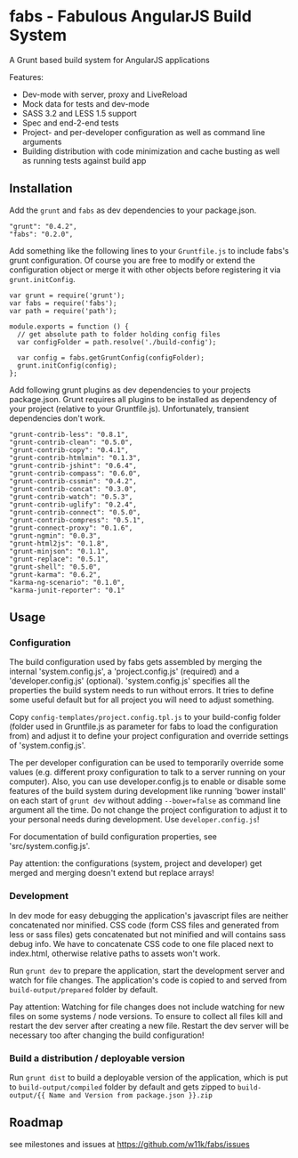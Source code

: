 # fabs - Fabulous AngularJS Build System

A Grunt based build system for AngularJS applications

Features:
* Dev-mode with server, proxy and LiveReload
* Mock data for tests and dev-mode
* SASS 3.2 and LESS 1.5 support
* Spec and end-2-end tests
* Project- and per-developer configuration as well as command line arguments
* Building distribution with code minimization and cache busting as well as running tests against build app

## Installation

Add the `grunt` and `fabs` as dev dependencies to your package.json.

    "grunt": "0.4.2",
    "fabs": "0.2.0",


Add something like the following lines to your `Gruntfile.js` to include fabs's grunt configuration. Of course you
are free to modify or extend the configuration object or merge it with other objects before registering it via
`grunt.initConfig`.

    var grunt = require('grunt');
    var fabs = require('fabs');
    var path = require('path');

    module.exports = function () {
      // get absolute path to folder holding config files
      var configFolder = path.resolve('./build-config');

      var config = fabs.getGruntConfig(configFolder);
      grunt.initConfig(config);
    };


Add following grunt plugins as dev dependencies to your projects package.json.
Grunt requires all plugins to be installed as dependency of your project (relative to your Gruntfile.js).
Unfortunately, transient dependencies don't work.

    "grunt-contrib-less": "0.8.1",
    "grunt-contrib-clean": "0.5.0",
    "grunt-contrib-copy": "0.4.1",
    "grunt-contrib-htmlmin": "0.1.3",
    "grunt-contrib-jshint": "0.6.4",
    "grunt-contrib-compass": "0.6.0",
    "grunt-contrib-cssmin": "0.4.2",
    "grunt-contrib-concat": "0.3.0",
    "grunt-contrib-watch": "0.5.3",
    "grunt-contrib-uglify": "0.2.4",
    "grunt-contrib-connect": "0.5.0",
    "grunt-contrib-compress": "0.5.1",
    "grunt-connect-proxy": "0.1.6",
    "grunt-ngmin": "0.0.3",
    "grunt-html2js": "0.1.8",
    "grunt-minjson": "0.1.1",
    "grunt-replace": "0.5.1",
    "grunt-shell": "0.5.0",
    "grunt-karma": "0.6.2",
    "karma-ng-scenario": "0.1.0",
    "karma-junit-reporter": "0.1"


## Usage

### Configuration

The build configuration used by fabs gets assembled by merging the internal 'system.config.js', a 'project.config.js'
(required) and a 'developer.config.js' (optional). 'system.config.js' specifies all the properties the build system
needs to run without errors. It tries to define some useful default but for all project you will need to adjust
something.

Copy `config-templates/project.config.tpl.js` to your build-config folder (folder used in Gruntfile.js as parameter for
fabs to load the configuration from) and adjust it to define your project configuration and override settings of
'system.config.js'.

The per developer configuration can be used to temporarily override some values (e.g. different proxy configuration to
talk to a server running on your computer). Also, you can use developer.config.js to enable or disable some features of
the build system during development like running 'bower install' on each start of `grunt dev` without adding
`--bower=false` as command line argument all the time.
Do not change the project configuration to adjust it to your personal needs during development.
Use `developer.config.js`!

For documentation of build configuration properties, see 'src/system.config.js'.

Pay attention: the configurations (system, project and developer) get merged and merging doesn't extend but
replace arrays!


### Development

In dev mode for easy debugging the application's javascript files are neither concatenated nor minified. CSS code
(form CSS files and generated from less or sass files) gets concatenated but not minified and will contains sass debug
info. We have to concatenate CSS code to one file placed next to index.html, otherwise relative paths to assets won't
work.

Run `grunt dev` to prepare the application, start the development server and watch for file changes. The application's
code is copied to and served from `build-output/prepared` folder by default.

Pay attention: Watching for file changes does not include watching for new files on some systems / node versions.
To ensure to collect all files kill and restart the dev server after creating a new file. Restart the dev server will
be necessary too after changing the build configuration!


### Build a distribution / deployable version

Run `grunt dist` to build a deployable version of the application, which is put to `build-output/compiled` folder by
default and gets zipped to `build-output/{{ Name and Version from package.json }}.zip`


## Roadmap

see milestones and issues at https://github.com/w11k/fabs/issues
